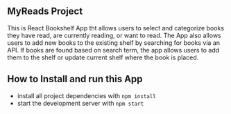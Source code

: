 ## MyReads Project
This is React Bookshelf App tht allows users to select and categorize books they have read, are currently reading, or want to read. The App also allows users to add new books to the existing shelf by searching for books via an API. If books are found based on search term, the app allows users to add them to the shelf or update current shelf where the book is placed.

## How to Install and run this App
* install all project dependencies with `npm install`
* start the development server with `npm start`

